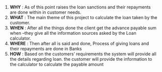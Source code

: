 1.	**WHY** : As of this point raises the loan sanctions and their repayments are done within in customer needs.
2.	**WHAT** : The main theme of this project to calculate the loan taken by the customer.
3.	**WHEN** : After all the things done the client get the advance payable sum when –they give all the information sources asked by the Loan calculator.
4.	**WHERE** : Then after all is said and done, Process of giving loans and their repayments are done in Banks
5.	**HOW** : Based on the customers’ requirements the system will provide all the details regarding loan. the customer will provide the information to the calculator to calculate the payable amount 
